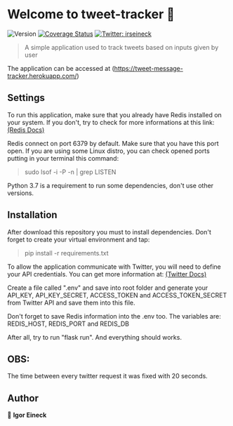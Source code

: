 # Welcome to tweet-tracker 👋

![Version](https://img.shields.io/badge/version-0.2-blue.svg?cacheSeconds=2592000)
[![Coverage Status](https://coveralls.io/repos/github/igoreineck/tweet-tracker/badge.svg?branch=master)](https://coveralls.io/github/igoreineck/tweet-tracker?branch=master)
[![Twitter: irseineck](https://img.shields.io/twitter/follow/irseineck.svg?style=social)](https://twitter.com/irseineck)

> A simple application used to track tweets based on inputs given by user

The application can be accessed at (https://tweet-message-tracker.herokuapp.com/)

## Settings

To run this application, make sure that you already have Redis installed on your system.
If you don't, try to check for more informations at this link: [(Redis Docs)](https://redis.io/documentation)

Redis connect on port 6379 by default. Make sure that you have this port open.
If you are using some Linux distro, you can check opened ports putting in your terminal this command:

> sudo lsof -i -P -n | grep LISTEN

Python 3.7 is a requirement to run some dependencies, don't use other versions.

## Installation

After download this repository you must to install dependencies. Don't forget to create your virtual environment and tap:

> pip install -r requirements.txt

To allow the application communicate with Twitter, you will need to define your API credentials.
You can get more information at: [(Twitter Docs)](https://developer.twitter.com/)

Create a file called ".env" and save into root folder and generate your API_KEY, API_KEY_SECRET, ACCESS_TOKEN and ACCESS_TOKEN_SECRET from Twitter API and save them into this file.

Don't forget to save Redis information into the .env too. The variables are: REDIS_HOST, REDIS_PORT and REDIS_DB

After all, try to run "flask run". And everything should works.

## OBS:

The time between every twitter request it was fixed with 20 seconds.

## Author

👤 **Igor Eineck**

